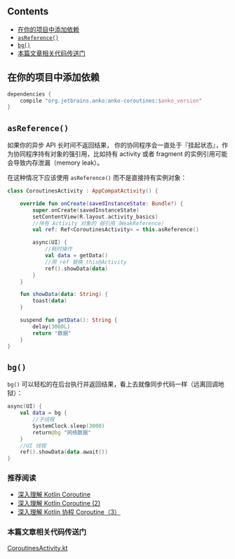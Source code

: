 ## Contents

* [在你的项目中添加依赖](#在你的项目中添加依赖)
* [`asReference()`](#asreference)
* [`bg()`](#bg)
* [本篇文章相关代码传送门](#本篇文章相关代码传送门)

## 在你的项目中添加依赖

```groovy
dependencies {
    compile "org.jetbrains.anko:anko-coroutines:$anko_version"
}
```

## `asReference()`

如果你的异步 API 长时间不返回结果， 你的协同程序会一直处于『挂起状态』，作为协同程序持有对象的强引用，比如持有 activity 或者 fragment 的实例引用可能会导致内存泄漏（memory leak）。

在这种情况下应该使用 `asReference()` 而不是直接持有实例对象：

```kotlin
class CoroutinesActivity : AppCompatActivity() {

    override fun onCreate(savedInstanceState: Bundle?) {
        super.onCreate(savedInstanceState)
        setContentView(R.layout.activity_basics)
        //持有 Activity 对象的 弱引用（WeakReference）
        val ref: Ref<CoroutinesActivity> = this.asReference()

        async(UI) {
            //耗时操作
            val data = getData()
            //用 ref 替换 this@Activity
            ref().showData(data)
        }
    }

    fun showData(data: String) {
        toast(data)
    }

    suspend fun getData(): String {
        delay(3000L)
        return "数据"
    }
}
```

## `bg()`

`bg()` 可以轻松的在后台执行并返回结果，看上去就像同步代码一样（远离回调地狱）：

```kotlin
async(UI) {
    val data = bg {
        //子线程
        SystemClock.sleep(3000)
        return@bg "网络数据"
    }
    //UI 线程
    ref().showData(data.await())
}
```

### 推荐阅读
 - [深入理解 Kotlin Coroutine](http://www.kotliner.cn/2017/01/30/%E6%B7%B1%E5%85%A5%E7%90%86%E8%A7%A3%20Kotlin%20Coroutine/)
 - [深入理解 Kotlin Coroutine (2)](http://www.kotliner.cn/2017/02/06/%E6%B7%B1%E5%85%A5%E7%90%86%E8%A7%A3%20Kotlin%20Coroutine%20(2)/)
 - [深入理解 Kotlin 协程 Coroutine（3）](http://www.kotliner.cn/2017/06/19/deep-in-coroutine-III/)

### 本篇文章相关代码传送门
[CoroutinesActivity.kt](https://github.com/jianshijiuyou/LearnAnko/blob/master/app/src/main/java/info/jiuyou/learnanko/coroutines/CoroutinesActivity.kt)
